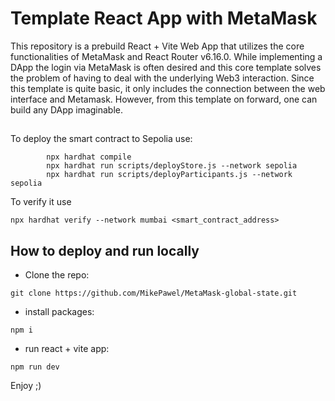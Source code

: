 # Template React App with MetaMask

This repository is a prebuild React + Vite Web App that utilizes the core functionalities of MetaMask and React Router v6.16.0. While implementing a DApp the login via MetaMask is often desired and this core template solves the problem of having to deal with the underlying Web3 interaction. Since this template is quite basic, it only includes the connection between the web interface and Metamask. However, from this template on forward, one can build any DApp imaginable.


##
To deploy the smart contract to Sepolia use:

```
        npx hardhat compile
        npx hardhat run scripts/deployStore.js --network sepolia
        npx hardhat run scripts/deployParticipants.js --network sepolia
```

To verify it use

```
npx hardhat verify --network mumbai <smart_contract_address> 
```

## How to deploy and run locally 

- Clone the repo:
```
git clone https://github.com/MikePawel/MetaMask-global-state.git
```
- install packages:
```
npm i
```
- run react + vite app:
```
npm run dev
```

Enjoy ;)

